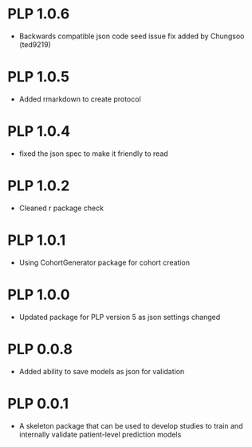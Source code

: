 PLP 1.0.6
======================
- Backwards compatible json code seed issue fix added by Chungsoo (ted9219)

PLP 1.0.5
======================
- Added rmarkdown to create protocol

PLP 1.0.4
======================
- fixed the json spec to make it friendly to read

PLP 1.0.2
======================
  - Cleaned r package check 


PLP 1.0.1
======================
  - Using CohortGenerator package for cohort creation


PLP 1.0.0
======================
  - Updated package for PLP version 5 as json settings changed


PLP 0.0.8
======================
  - Added ability to save models as json for validation

PLP 0.0.1
======================
  - A skeleton package that can be used to develop studies to train and internally validate patient-level prediction models
